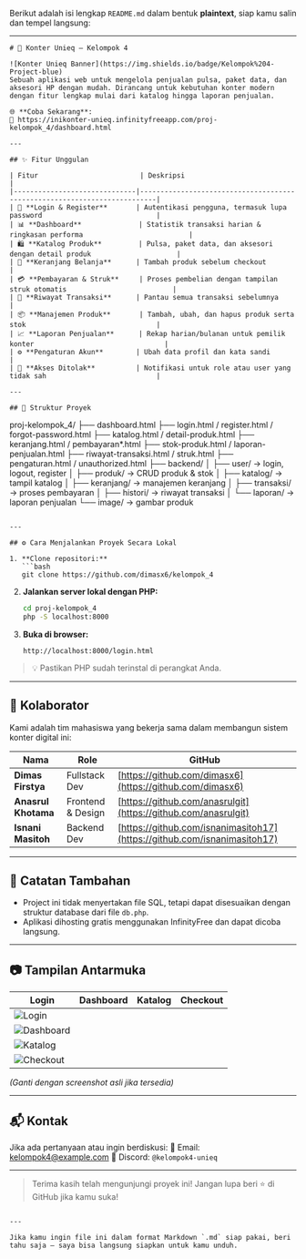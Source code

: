 Berikut adalah isi lengkap `README.md` dalam bentuk **plaintext**, siap kamu salin dan tempel langsung:

---

```
# 🚀 Konter Unieq — Kelompok 4

![Konter Unieq Banner](https://img.shields.io/badge/Kelompok%204-Project-blue)  
Sebuah aplikasi web untuk mengelola penjualan pulsa, paket data, dan aksesori HP dengan mudah. Dirancang untuk kebutuhan konter modern dengan fitur lengkap mulai dari katalog hingga laporan penjualan.

🌐 **Coba Sekarang**:  
🔗 https://inikonter-unieq.infinityfreeapp.com/proj-kelompok_4/dashboard.html

---

## ✨ Fitur Unggulan

| Fitur                         | Deskripsi                                                                 |
|------------------------------|--------------------------------------------------------------------------|
| 🔐 **Login & Register**       | Autentikasi pengguna, termasuk lupa password                            |
| 📊 **Dashboard**              | Statistik transaksi harian & ringkasan performa                          |
| 🛍️ **Katalog Produk**         | Pulsa, paket data, dan aksesori dengan detail produk                     |
| 🛒 **Keranjang Belanja**      | Tambah produk sebelum checkout                                           |
| 💳 **Pembayaran & Struk**     | Proses pembelian dengan tampilan struk otomatis                          |
| 📄 **Riwayat Transaksi**      | Pantau semua transaksi sebelumnya                                       |
| 📦 **Manajemen Produk**       | Tambah, ubah, dan hapus produk serta stok                                |
| 📈 **Laporan Penjualan**      | Rekap harian/bulanan untuk pemilik konter                                |
| ⚙️ **Pengaturan Akun**        | Ubah data profil dan kata sandi                                          |
| 🚫 **Akses Ditolak**          | Notifikasi untuk role atau user yang tidak sah                           |

---

## 🧱 Struktur Proyek

```

proj-kelompok\_4/
├── dashboard.html
├── login.html / register.html / forgot-password.html
├── katalog.html / detail-produk.html
├── keranjang.html / pembayaran\*.html
├── stok-produk.html / laporan-penjualan.html
├── riwayat-transaksi.html / struk.html
├── pengaturan.html / unauthorized.html
├── backend/
│   ├── user/          → login, logout, register
│   ├── produk/        → CRUD produk & stok
│   ├── katalog/       → tampil katalog
│   ├── keranjang/     → manajemen keranjang
│   ├── transaksi/     → proses pembayaran
│   ├── histori/       → riwayat transaksi
│   └── laporan/       → laporan penjualan
└── image/             → gambar produk

````

---

## ⚙️ Cara Menjalankan Proyek Secara Lokal

1. **Clone repositori:**
   ```bash
   git clone https://github.com/dimasx6/kelompok_4
````

2. **Jalankan server lokal dengan PHP:**

   ```bash
   cd proj-kelompok_4
   php -S localhost:8000
   ```

3. **Buka di browser:**

   ```
   http://localhost:8000/login.html
   ```

> 💡 Pastikan PHP sudah terinstal di perangkat Anda.

---

## 👥 Kolaborator

Kami adalah tim mahasiswa yang bekerja sama dalam membangun sistem konter digital ini:

| Nama                | Role              | GitHub                                                                   |
| ------------------- | ----------------- | ------------------------------------------------------------------------ |
| **Dimas Firstya**   | Fullstack Dev     | [https://github.com/dimasx6](https://github.com/dimasx6)                 |
| **Anasrul Khotama** | Frontend & Design | [https://github.com/anasrulgit](https://github.com/anasrulgit)           |
| **Isnani Masitoh**  | Backend Dev       | [https://github.com/isnanimasitoh17](https://github.com/isnanimasitoh17) |

---

## 📌 Catatan Tambahan

* Project ini tidak menyertakan file SQL, tetapi dapat disesuaikan dengan struktur database dari file `db.php`.
* Aplikasi dihosting gratis menggunakan InfinityFree dan dapat dicoba langsung.

---

## 📷 Tampilan Antarmuka

| Login                                                            | Dashboard | Katalog | Checkout |
| ---------------------------------------------------------------- | --------- | ------- | -------- |
| ![Login](https://via.placeholder.com/200x120?text=Login)         |           |         |          |
| ![Dashboard](https://via.placeholder.com/200x120?text=Dashboard) |           |         |          |
| ![Katalog](https://via.placeholder.com/200x120?text=Katalog)     |           |         |          |
| ![Checkout](https://via.placeholder.com/200x120?text=Pembayaran) |           |         |          |

*(Ganti dengan screenshot asli jika tersedia)*

---

## 📬 Kontak

Jika ada pertanyaan atau ingin berdiskusi:
📧 Email: [kelompok4@example.com](mailto:kelompok4@example.com)
📢 Discord: `@kelompok4-unieq`

---

> Terima kasih telah mengunjungi proyek ini! Jangan lupa beri ⭐ di GitHub jika kamu suka!

```

---

Jika kamu ingin file ini dalam format Markdown `.md` siap pakai, beri tahu saja — saya bisa langsung siapkan untuk kamu unduh.
```
